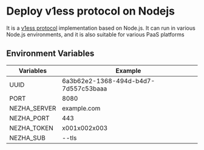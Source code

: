 # Deploy v1ess protocol on Nodejs
It is a [v1ess protocol](https://xtls.github.io/en/config/outbounds/vless.html) implementation based on Node.js. It can run in various Node.js environments, and it is also suitable for various PaaS platforms  
## Environment Variables
| Variables    | Example                     |
|--------------|-----------------------------|
| UUID         | 6a3b62e2-1368-494d-b4d7-7d557c53baaa |
| PORT         | 8080                        |
| NEZHA_SERVER | example.com                 |
| NEZHA_PORT   | 443                         |
| NEZHA_TOKEN  | x001x002x003                |
| NEZHA_SUB    | --tls                       |
